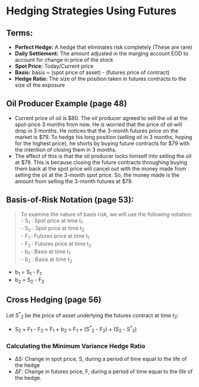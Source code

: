 # Hedging Strategies Using Futures

## Terms:
- **Perfect Hedge:** A hedge that eliminates risk completely (These are rare)
- **Daily Settlement:** The amount adjusted in the marging account EOD to account for change in price of the stock
- **Spot Price:** Today/Current price
- **Basis:** basis = (spot price of asset) - (futures price of contract)
- **Hedge Ratio:** The size of the position taken in futures contracts to the size of the exposure


## Oil Producer Example (page 48)
- Current price of oil is $80. The oil producer agreed to sell the oil at the spot-price 3 months from now. He is worried that the price of oil will drop in 3 months. He notices that the 3-month futures price on the market is $79. To hedge his long position (selling oil in 3 months, hoping for the highest price), he shorts by buying future contracts for $79 with the intention of closing them in 3 months.
- The effect of this is that the oil producer locks himself into selling the oil at $79. This is because closing the future contracts throughing buying them back at the spot price will cancel out with the money made from selling the oil at the 3-month spot price. So, the money made is the amount from selling the 3-month futures at $79.


## Basis-of-Risk Notation (page 53):

> To examine the nature of basis risk, we will use the following notation:
    <br>- S<sub>1</sub> : Spot price at time t<sub>1</sub>
    <br>- S<sub>2</sub> : Spot price at time t<sub>2</sub>
    <br>- F<sub>1</sub> : Futures price at time t<sub>1</sub>
    <br>- F<sub>2</sub> : Futures price at time t<sub>2</sub>
    <br>- b<sub>1</sub> : Basis at time t<sub>1</sub>
    <br>- b<sub>2</sub> : Basis at time t<sub>2</sub>

- b<sub>1</sub> = S<sub>1</sub> - F<sub>1</sub>
- b<sub>2</sub> = S<sub>2</sub> - F<sub>2</sub>



## Cross Hedging (page 56)


Let S<sup>\*</sup><sub>2</sub> be the price of asset underlying the futures contract at time t<sub>2</sub>:

- S<sub>2</sub> + F<sub>1</sub> - F<sub>2</sub> = F<sub>1</sub> + b<sub>2</sub> = F<sub>1</sub> + (S<sup>\*</sup><sub>2</sub> - F<sub>2</sub>) + (S<sub>2</sub> - S<sup>*</sup><sub>2</sub>)

### Calculating the Minimum Variance Hedge Ratio

- ∆S: Change in spot price, S, during a period of time equal to the life of the hedge
- ∆F: Change in futures price, F, during a period of time equal to the life of the
hedge.